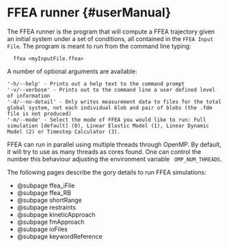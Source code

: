 FFEA runner {#userManual}
=========================

The FFEA runner is the program that will compute a FFEA trajectory given 
 an initial system under a set of conditions, all contained in the
 ` FFEA Input File `. The program is meant to run from the command line 
 typing:
 
      ffea <myInputFile.ffea>


A number of optional arguments are available:

	'-h/--help' - Prints out a help text to the command prompt
	'-v/--verbose' - Prints out to the command line a user defined level of information
	'-d/--no-detail' - Only writes measurement data to files for the total global system, not each individual blob and pair of blobs (the .fdm file is not produced)
	'-m/--mode' - Select the mode of FFEA you would like to run: Full simulation [default] (0), Linear Elastic Model (1), Linear Dynamic Model (2) or Timestep Calculator (3). 
 
FFEA can run in parallel using multiple threads through OpenMP. By default, 
 it will try to use as many threads as cores found. One can control the 
 number this behaviour adjusting the environment variable ` OMP_NUM_THREADS`.


The following pages describe the gory details to run FFEA simulations:

- @subpage ffea_iFile
- @subpage ffea_RB
- @subpage shortRange
- @subpage restraints
- @subpage kineticApproach
- @subpage fmApproach
- @subpage ioFiles
- @subpage keywordReference

